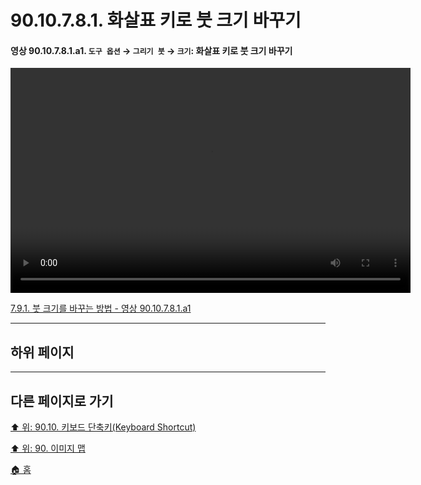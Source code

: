 # 90.10.7.8.1. 화살표 키로 붓 크기 바꾸기

<a id="90-10-07-08-01-a1"></a>

#### 영상 90.10.7.8.1.a1. `도구 옵션` → `그리기 붓` → `크기`: 화살표 키로 붓 크기 바꾸기
<video controls="controls" width="640" height="360" src="https://github.com/wonder13662/gimp/assets/15767104/84e23845-cf13-447f-9207-e7ebaaf5d2e1"></video>

[7.9.1. 붓 크기를 바꾸는 방법 - 영상 90.10.7.8.1.a1](./07-09-01-how-to-change-the-size-of-a-brush.md#90-10-07-08-01-a1)

***

## 하위 페이지


***

## 다른 페이지로 가기

[⬆️ 위: 90.10. 키보드 단축키(Keyboard Shortcut)](./90-10-00-keyboard_shortcut.md)

[⬆️ 위: 90. 이미지 맵](./90-00-image-map.md)

[🏠 홈](./00-home.md)